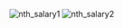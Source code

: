 ![nth_salary1](https://github.com/mondalsudipta/LeetCode-Practice-Solutions/assets/69045975/a94fd723-c3bd-489f-b422-e0ccf1b1c17f)
![nth_salary2](https://github.com/mondalsudipta/LeetCode-Practice-Solutions/assets/69045975/48c22849-839a-429c-a7d6-284cf3c46c8e)
